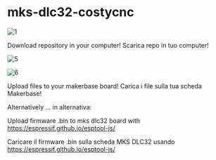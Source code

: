 # mks-dlc32-costycnc

![1](https://github.com/user-attachments/assets/fe5df514-1983-4939-b390-785559e15af2)

Download repository in your computer! Scarica repo in tuo computer!


![5](https://github.com/user-attachments/assets/c151ba32-7359-4c6b-9bfc-29be935a47b7)

![6](https://github.com/user-attachments/assets/aadb6076-3eb1-4fde-addd-6835ca23decf)

Upload files to your makerbase board! Carica i file sulla tua scheda Makerbase!


Alternatively ... in alternativa:

Upload firmware .bin to mks dlc32 board with https://espressif.github.io/esptool-js/

Caricare il firmware .bin sulla scheda MKS DLC32 usando https://espressif.github.io/esptool-js/



